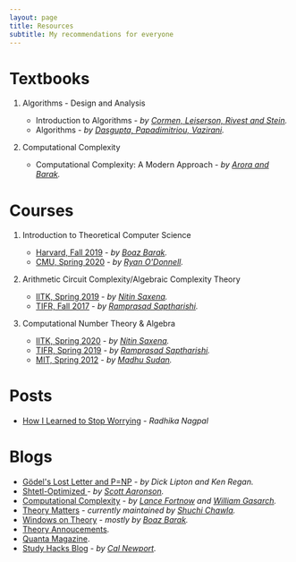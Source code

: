 ```yaml
---
layout: page
title: Resources
subtitle: My recommendations for everyone
---
```


# Textbooks

1. Algorithms - Design and Analysis

    -  Introduction to Algorithms - _by [Cormen, Leiserson, Rivest and Stein](https://mitpress.mit.edu/books/introduction-algorithms-third-edition)._
    - Algorithms - _by [Dasgupta, Papadimitriou, Vazirani](https://cseweb.ucsd.edu/~dasgupta/book/index.html)._

2. Computational Complexity

    - Computational Complexity: A Modern Approach - _by [Arora and Barak](http://theory.cs.princeton.edu/complexity/)._

# Courses
1. Introduction to Theoretical Computer Science
    - [Harvard, Fall 2019](https://cs121.boazbarak.org/) - _by [Boaz Barak](https://www.boazbarak.org/)._
    - [CMU, Spring 2020](https://www.youtube.com/playlist?list=PLm3J0oaFux3ZYpFLwwrlv_EHH9wtH6pnX) - _by [Ryan O'Donnell](https://www.cs.cmu.edu/~odonnell/)._

1. Arithmetic Circuit Complexity/Algebraic Complexity Theory
    - [IITK, Spring 2019](https://cse.iitk.ac.in/users/nitin/courses/CS748-2018-19-II/index.html) - _by [Nitin Saxena](https://cse.iitk.ac.in/users/nitin/)._
    - [TIFR, Fall 2017](https://www.tcs.tifr.res.in/~ramprasad/courses/2017-ACC/) - _by [Ramprasad Saptharishi](https://www.tcs.tifr.res.in/~ramprasad/)._

2. Computational Number Theory & Algebra
    - [IITK, Spring 2020](https://cse.iitk.ac.in/users/nitin/courses/CS681-2019-20-II/index.html) - _by [Nitin Saxena](https://cse.iitk.ac.in/users/nitin/)._
    - [TIFR, Spring 2019](https://www.tcs.tifr.res.in/~ramprasad/courses/2019-algComp/) - _by [Ramprasad Saptharishi](https://www.tcs.tifr.res.in/~ramprasad/)._
    - [MIT, Spring 2012](https://people.csail.mit.edu/madhu/ST12/) - _by [Madhu Sudan](http://people.csail.mit.edu/madhu)._

# Posts

- [How I Learned to Stop Worrying](https://blogs.scientificamerican.com/guest-blog/the-awesomest-7-year-postdoc-or-how-i-learned-to-stop-worrying-and-love-the-tenure-track-faculty-life/) - _Radhika Nagpal_

# Blogs

- [Gödel's Lost Letter and P=NP](https://rjlipton.wordpress.com/) - _by Dick Lipton and Ken Regan._
- [Shtetl-Optimized ](https://www.scottaaronson.com/blog/) - _by [Scott Aaronson](https://www.scottaaronson.com/)._
- [Computational Complexity](https://blog.computationalcomplexity.org/) - _by [Lance Fortnow](http://lance.fortnow.com/) and [William Gasarch](https://www.cs.umd.edu/~gasarch/)._
- [Theory Matters](https://thmatters.wordpress.com/) - _currently maintained by [Shuchi Chawla](http://pages.cs.wisc.edu/~shuchi/)._
- [Windows on Theory](https://windowsontheory.org/) - _mostly by [Boaz Barak](https://www.boazbarak.org/)._
- [Theory Annoucements](https://dmatheorynet.blogspot.com/).
- [Quanta Magazine](https://www.quantamagazine.org/).
- [Study Hacks Blog](https://www.calnewport.com/blog/) - _by [Cal Newport](https://www.calnewport.com/)._
